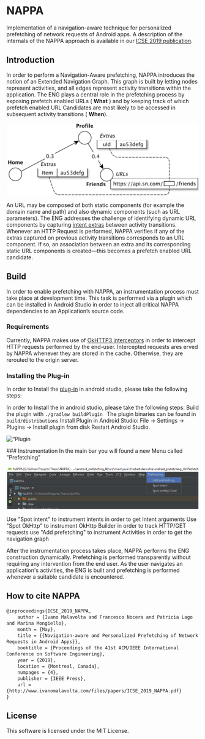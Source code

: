 # NAPPA
Implementation of a navigation-aware technique for personalized prefetching of network requests of Android apps.
A description of the internals of the NAPPA approach is available in our [ICSE 2019 publication](http://www.ivanomalavolta.com/files/papers/ICSE_2019_NAPPA.pdf).  

## Introduction
In order to perform a Navigation-Aware prefetching, NAPPA introduces the notion of an Extended Navigation Graph.  This graph is built by letting nodes represent activities,  and all edges represent activity transitions within the application. The ENG plays a central role in the prefetching process by exposing prefetch enabled URLs  ( **What** ) and by keeping track of which prefetch enabled URL Candidates are most likely to be accessed in subsequent activity transitions ( **When**).

 <p align="center">
 <img src="docs/img/ENG_A.png" alt="Extended Navigation Graph" width="500"/>
 </p>

An URL may be composed of both static components (for example the domain name and path) and also  dynamic components (such as URL parameters).  The ENG addresses the challenge of identifying dynamic URL components by capturing [intent extras](https://developer.android.com/reference/android/content/Intent) between activity transitions.   Whenever an HTTP Request is performed,  NAPPA verifies if any of the extras captured on previous activity transitions corresponds to an URL component.  If so,  an association between an extra and its corresponding static URL components is created—this becomes a prefetch enabled URL candidate. 

## Build
In order to enable prefetching with NAPPA,  an instrumentation process must take place at development time. This task is performed via a plugin which can be installed in Android Studio in order to inject all critical NAPPA dependencies to an Application’s source code. 

### Requirements
Currently, NAPPA makes use of [OkHTTP3 interceptors](https://github.com/square/okhttp/wiki/Interceptors) in order to intercept HTTP requests performed by the end-user.  Intercepted requests ares erved by NAPPA whenever they are stored in the cache.  Otherwise, they are rerouted to the origin server. 

### Installing the Plug-in
In order to Install the [plug-in](https://github.com/S2-group/NAPPA/tree/master/Plugin/test1) in android studio, please take the following steps:

In order to Install the in android studio, please take the following steps:
Build the plugin with
`./gradlew buildPlugin `
The plugin binaries can be found in
`build/distributions`
Install Plugin in Android Studio:
File -> Settings -> Plugins -> Install plugin from disk
Restart Android Studio. 
<p align=“center”>
<img src=“docs/img/PluginInstall.png” alt=“Plugin Installation” width=“500”/>
</p>
### Instrumentation
In the main bar you will found a new Menu called "Prefetching"
 <p align="center">
 <img src="docs/img/Plugin.png" alt="Nappa Android Studio Plugin" width="500"/>
 </p>
Use "Spot intent" to instrument intents in order to get Intent arguments
Use "Spot OkHttp" to instrument OkHttp Builder in order to track HTTP/GET requests
use "Add prefetching" to instrument Activities in order to get the navigation graph

After the instrumentation process takes place, NAPPA performs the ENG construction dynamically. Prefetching is performed transparently without requiring any intervention from the end user.  As the user navigates an application's activities, the ENG is built and prefetching is performed whenever a suitable candidate is encountered.
## How to cite NAPPA

```
@inproceedings{ICSE_2019_NAPPA,
	author = {Ivano Malavolta and Francesco Nocera and Patricia Lago and Marina Mongiello},
	month = {May},
	title = {{Navigation-aware and Personalized Prefetching of Network Requests in Android Apps}},
	booktitle = {Proceedings of the 41st ACM/IEEE International Conference on Software Engineering},
	year = {2019},
 	location = {Montreal, Canada},
 	numpages = {4},
 	publisher = {IEEE Press},
	url = {http://www.ivanomalavolta.com/files/papers/ICSE_2019_NAPPA.pdf}
}
```

## License

This software is licensed under the MIT License.